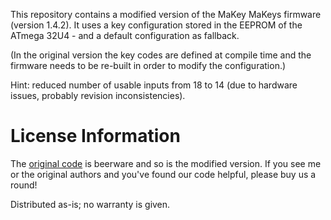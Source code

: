 This repository contains a modified version of the MaKey MaKeys firmware (version 1.4.2). It uses a key configuration stored in the EEPROM of the ATmega 32U4 - and a default configuration as fallback.

(In the original version the key codes are defined at compile time and the firmware needs to be re-built in order to modify the configuration.)

Hint: reduced number of usable inputs from 18 to 14 (due to hardware issues, probably revision inconsistencies).

# License Information

The [original code](https://github.com/sparkfun/MaKeyMaKey) is beerware and so is the modified version. If you see me or the original authors and you've found our code helpful, please buy us a round!

Distributed as-is; no warranty is given.
